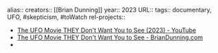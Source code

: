 alias::
creators:: [[Brian Dunning]] 
year:: 2023
URL::
tags:: documentary, UFO, #skepticism, #toWatch 
rel-projects::


- [The UFO Movie THEY Don't Want You to See (2023) - YouTube](https://www.youtube.com/watch?v=t72uvS7EJT4)
- [The UFO Movie THEY Don't Want You to See - BrianDunning.com](https://www.briandunning.com/ufo/)
-